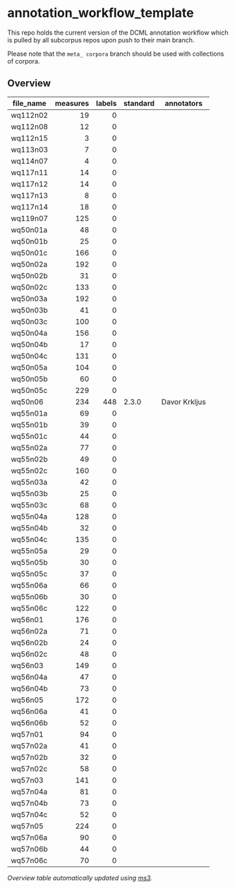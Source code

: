 # annotation_workflow_template

This repo holds the current version of the DCML annotation workflow which is pulled by all subcorpus repos upon push to their main branch. 

Please note that the `meta_ corpora` branch should be used with collections of corpora.


## Overview
|file_name|measures|labels|standard| annotators  |
|---------|-------:|-----:|--------|-------------|
|wq112n02 |      19|     0|        |             |
|wq112n08 |      12|     0|        |             |
|wq112n15 |       3|     0|        |             |
|wq113n03 |       7|     0|        |             |
|wq114n07 |       4|     0|        |             |
|wq117n11 |      14|     0|        |             |
|wq117n12 |      14|     0|        |             |
|wq117n13 |       8|     0|        |             |
|wq117n14 |      18|     0|        |             |
|wq119n07 |     125|     0|        |             |
|wq50n01a |      48|     0|        |             |
|wq50n01b |      25|     0|        |             |
|wq50n01c |     166|     0|        |             |
|wq50n02a |     192|     0|        |             |
|wq50n02b |      31|     0|        |             |
|wq50n02c |     133|     0|        |             |
|wq50n03a |     192|     0|        |             |
|wq50n03b |      41|     0|        |             |
|wq50n03c |     100|     0|        |             |
|wq50n04a |     156|     0|        |             |
|wq50n04b |      17|     0|        |             |
|wq50n04c |     131|     0|        |             |
|wq50n05a |     104|     0|        |             |
|wq50n05b |      60|     0|        |             |
|wq50n05c |     229|     0|        |             |
|wq50n06  |     234|   448|2.3.0   |Davor Krkljus|
|wq55n01a |      69|     0|        |             |
|wq55n01b |      39|     0|        |             |
|wq55n01c |      44|     0|        |             |
|wq55n02a |      77|     0|        |             |
|wq55n02b |      49|     0|        |             |
|wq55n02c |     160|     0|        |             |
|wq55n03a |      42|     0|        |             |
|wq55n03b |      25|     0|        |             |
|wq55n03c |      68|     0|        |             |
|wq55n04a |     128|     0|        |             |
|wq55n04b |      32|     0|        |             |
|wq55n04c |     135|     0|        |             |
|wq55n05a |      29|     0|        |             |
|wq55n05b |      30|     0|        |             |
|wq55n05c |      37|     0|        |             |
|wq55n06a |      66|     0|        |             |
|wq55n06b |      30|     0|        |             |
|wq55n06c |     122|     0|        |             |
|wq56n01  |     176|     0|        |             |
|wq56n02a |      71|     0|        |             |
|wq56n02b |      24|     0|        |             |
|wq56n02c |      48|     0|        |             |
|wq56n03  |     149|     0|        |             |
|wq56n04a |      47|     0|        |             |
|wq56n04b |      73|     0|        |             |
|wq56n05  |     172|     0|        |             |
|wq56n06a |      41|     0|        |             |
|wq56n06b |      52|     0|        |             |
|wq57n01  |      94|     0|        |             |
|wq57n02a |      41|     0|        |             |
|wq57n02b |      32|     0|        |             |
|wq57n02c |      58|     0|        |             |
|wq57n03  |     141|     0|        |             |
|wq57n04a |      81|     0|        |             |
|wq57n04b |      73|     0|        |             |
|wq57n04c |      52|     0|        |             |
|wq57n05  |     224|     0|        |             |
|wq57n06a |      90|     0|        |             |
|wq57n06b |      44|     0|        |             |
|wq57n06c |      70|     0|        |             |


*Overview table automatically updated using [ms3](https://johentsch.github.io/ms3/).*
